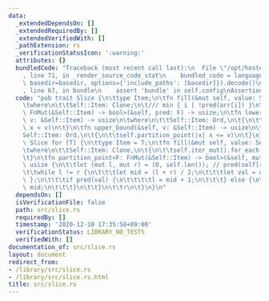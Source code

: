 ```yaml
---
data:
  _extendedDependsOn: []
  _extendedRequiredBy: []
  _extendedVerifiedWith: []
  _pathExtension: rs
  _verificationStatusIcon: ':warning:'
  attributes: {}
  bundledCode: "Traceback (most recent call last):\n  File \"/opt/hostedtoolcache/Python/3.9.0/x64/lib/python3.9/site-packages/onlinejudge_verify/documentation/build.py\"\
    , line 71, in _render_source_code_stat\n    bundled_code = language.bundle(stat.path,\
    \ basedir=basedir, options={'include_paths': [basedir]}).decode()\n  File \"/opt/hostedtoolcache/Python/3.9.0/x64/lib/python3.9/site-packages/onlinejudge_verify/languages/user_defined.py\"\
    , line 67, in bundle\n    assert 'bundle' in self.config\nAssertionError\n"
  code: "pub trait Slice {\n\ttype Item;\n\tfn fill(&mut self, value: Self::Item)\n\
    \twhere\n\t\tSelf::Item: Clone;\n\t/// min { i | !pred(arr[i]) }\n\tfn partition_point<F:\
    \ FnMut(&Self::Item) -> bool>(&self, pred: F) -> usize;\n\tfn lower_bound(&self,\
    \ v: &Self::Item) -> usize\n\twhere\n\t\tSelf::Item: Ord,\n\t{\n\t\tself.partition_point(|x|\
    \ x < v)\n\t}\n\tfn upper_bound(&self, v: &Self::Item) -> usize\n\twhere\n\t\t\
    Self::Item: Ord,\n\t{\n\t\tself.partition_point(|x| x <= v)\n\t}\n}\n\nimpl<T>\
    \ Slice for [T] {\n\ttype Item = T;\n\tfn fill(&mut self, value: Self::Item)\n\
    \twhere\n\t\tSelf::Item: Clone,\n\t{\n\t\tself.iter_mut().for_each(|e| e.clone_from(&value));\n\
    \t}\n\tfn partition_point<F: FnMut(&Self::Item) -> bool>(&self, mut pred: F) ->\
    \ usize {\n\t\tlet (mut l, mut r) = (0, self.len()); // pred(self[r]) == false\n\
    \t\twhile l != r {\n\t\t\tlet mid = (l + r) / 2;\n\t\t\tlet val = unsafe { self.get_unchecked(mid)\
    \ };\n\t\t\tif pred(val) {\n\t\t\t\tl = mid + 1;\n\t\t\t} else {\n\t\t\t\tr =\
    \ mid;\n\t\t\t}\n\t\t}\n\t\tr\n\t}\n}\n"
  dependsOn: []
  isVerificationFile: false
  path: src/slice.rs
  requiredBy: []
  timestamp: '2020-12-10 17:35:58+09:00'
  verificationStatus: LIBRARY_NO_TESTS
  verifiedWith: []
documentation_of: src/slice.rs
layout: document
redirect_from:
- /library/src/slice.rs
- /library/src/slice.rs.html
title: src/slice.rs
---
```

